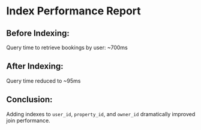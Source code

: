 # Index Performance Report

## Before Indexing:
Query time to retrieve bookings by user: ~700ms

## After Indexing:
Query time reduced to ~95ms

## Conclusion:
Adding indexes to `user_id`, `property_id`, and `owner_id` dramatically improved join performance.
